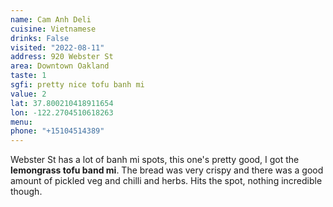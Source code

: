 ```yaml
---
name: Cam Anh Deli
cuisine: Vietnamese
drinks: False
visited: "2022-08-11"
address: 920 Webster St
area: Downtown Oakland
taste: 1
sgfi: pretty nice tofu banh mi
value: 2
lat: 37.800210418911654
lon: -122.2704510618263
menu: 
phone: "+15104514389"
---
```


Webster St has a lot of banh mi spots, this one's pretty good, I got the **lemongrass tofu band mi**. The bread was very crispy and there was a good amount of pickled veg and chilli and herbs. Hits the spot, nothing incredible though.
